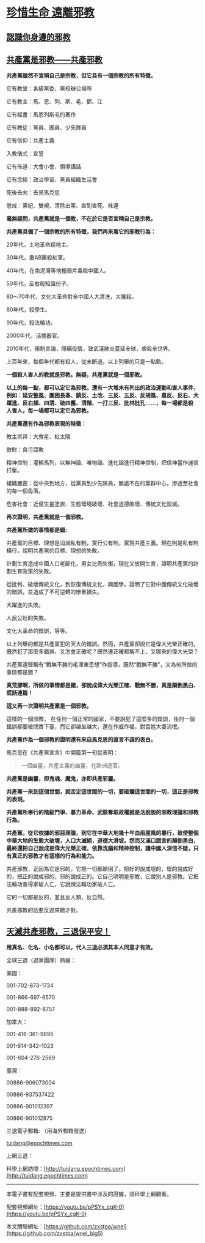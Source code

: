 # [**珍惜生命  遠離邪教**](http://)
## [**認識你身邊的邪教**](http://)
## [**共產黨是邪教——共產邪教**](http://)

**共產黨雖然不宣稱自己是宗教，但它具有一個宗教的所有特徵。**

它有教堂：各級黨委、黨校辦公場所

它有教主：馬、恩、列、斯、毛、鄧、江

它有經書：馬恩列斯毛的著作

它有教徒：黨員、團員、少先隊員

它有信仰：共產主義

入教儀式：宣誓

它有佈道：大會小會、領導講話

它有念經：政治學習、黨員組織生活會

死後去向：去見馬克思

懲戒：黨紀、雙規、清除出黨、直到害死、株連

**毫無疑問，共產黨就是一個教，不在於它是否宣稱自己是宗教。**

**共產黨具備了一個宗教的所有特徵，我們再來看它的邪教行為：**

20年代，土地革命殺地主。

30年代，肅AB團殺紅軍。

40年代，在南泥灣等地種鴉片毒殺中國人。

50年代，反右殺知識份子。

60～70年代，文化大革命對全中國人大清洗，大屠殺。

80年代，殺學生。

90年代，殺法輪功。

2000年代，活摘器官。

2010年代，箝制言論，隱瞞役情，致武漢肺炎蔓延全球，虐殺全世界。

上百年來，每個年代都有殺人，從未斷過，以上列舉的只是一點點。

**一個殺人害人的教就是邪教。無疑，共產黨就是一個邪教。**

**以上的每一點，都可以定它為邪教。還有一大堆未有列出的政治運動和害人事件，例如：延安整風、圍困長春、鎮反、土改、三反、五反、反胡風、肅反、反右、大躍進、反右傾、四清、破四舊、清階、一打三反、批林批孔……，每一場都是殺人害人，每一場都可以定它為邪教。**

**共產黨還有作為邪教表現的特徵：**

教主崇拜：大救星、紅太陽

斂財：貪污腐敗

精神控制：灌輸馬列，以無神論、唯物論、進化論進行精神控制，把信神當作迷信打壓。

組織嚴密：從中央到地方，從黨員到少先隊員，無處不在的黨群中心，滲透至社會的每一個角落。

危害社會：近億生靈塗炭、生態環境破壞、社會道德敗壞、傳統文化毀滅。

**再次證明，共產黨就是一個邪教。**

**共產黨所做的事情都是錯:**

共產黨的目標、理想是消滅私有制，實行公有制，實現共產主義。現在則是私有制橫行，說明共產黨的目標、理想的失敗。

計劃生育造成中國人口老齡化，男女比例失衡，現在又放開生育，證明共產黨的計劃生育政策的失敗。

從批判、破壞傳統文化，到恢復傳統文化，興國學。證明了它對中國傳統文化破壞的錯誤，並造成了不可逆轉的慘重損失。

大躍進的失敗。

人民公社的失敗。

文化大革命的錯誤，等等。

以上列舉的都是共產黨犯的天大的錯誤。然而，共產黨卻說它是偉大光榮正確的，既然犯了那麼多錯誤，又怎會正確呢？既然連正確都稱不上，又哪來的偉大光榮？

共產黨還聲稱有“戰無不勝的毛澤東思想”作指導，既然“戰無不勝”，又為何所做的事情都是錯？

**真荒謬啊，所做的事情都是錯，卻說成偉大光榮正確、戰無不勝，真是顛倒黑白、謊話連篇！**

**這又再一次證明共產黨是一個邪教。**

這樣的一個邪教， 在任何一個正常的國家，不要說犯了這麼多的錯誤，任何一個錯誤都要被問責下臺，而它卻越坐越大，還在作威作福，對百姓大耍流氓。

**共產黨作為一個邪教的證明還有來自馬克思的直言不諱的表白。**

馬克思在《共產黨宣言》中開篇第一句就表明：
> 一個幽靈，共產主義的幽靈，在歐洲遊蕩。

**共產黨是幽靈，即鬼魂、魔鬼，亦即共產邪靈。**

**共產黨一來到這個世間，就否定這世間的一切，要砸爛這世間的一切，這正是邪教的表現。**

**共產黨所奉行的階級鬥爭、暴力革命、武裝奪取政權就是活脫脫的邪教理論和邪教行為。**

**共產黨，從它依據的邪惡理論，到它在中華大地幾十年血雨腥風的暴行，致使整個中華大地的生態大破壞，人口大滅絕，道德大滑坡。然而又滿口謊言的顛倒黑白，最終還把自己說成是偉大光榮正確，依靠洗腦和精神控制，讓中國人深信不疑，只有真正的邪教才有這樣的行為和能力。**

共產邪教，正因為它是邪的，它把一切都顛倒了。把好的說成壞的，壞的說成好的，把正的說成邪的，邪的說成正的。它自己明明是邪教，它說別人是邪教。它把法輪功害得家破人亡，它說煉法輪功家破人亡。

它的一切都是反的，並且反人類，反自然。

共產邪教的話要反過來聽才對。



## [**天滅共產邪教，三退保平安！**](http://)

**用真名、化名、小名都可以，代人三退必須其本人同意才有效。**

全球三退（退黨團隊）熱線：

   美國：

   001-702-873-1734 

   001-866-697-6570 

   001-888-892-8757

   加拿大：

   001-416-361-9895

   001-514-342-1023

   001-604-276-2569

   臺灣：

  00886-906073004
  
  00886-937537422
  
  00886-901012397
  
  00886-901012875

三退電子郵箱: （用海外郵箱發送）

tuidang@epochtimes.com

上網三退：

科學上網訪問：[http://tuidang.epochtimes.com](http://tuidang.epochtimes.com)

-----
本電子書有配套視頻，主要是提供書中涉及的證據，須科學上網觀看。

配套視頻網址：[https://youtu.be/pPSYx_cgK-0](https://youtu.be/pPSYx_cgK-0)

本文關聯網址：[https://github.com/zxstpa/wnel](https://github.com/zxstpa/wnel_big5)
